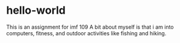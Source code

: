 # hello-world
This is an assignment for imf 109
A bit about myself is that i am into computers, fitness, and outdoor activities like fishing and hiking.
